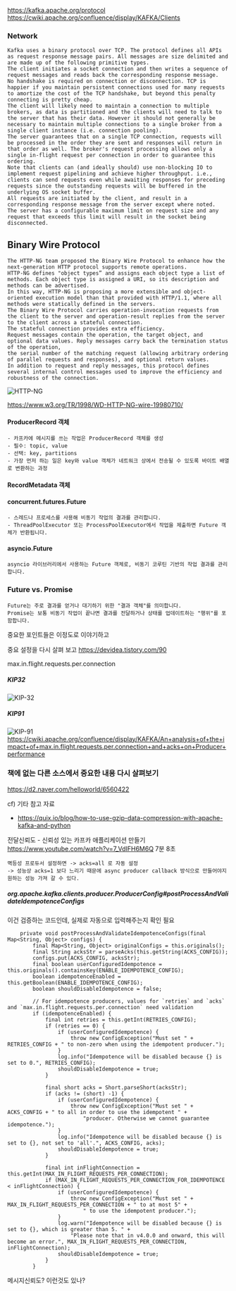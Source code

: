 

https://kafka.apache.org/protocol
https://cwiki.apache.org/confluence/display/KAFKA/Clients

### Network
```
Kafka uses a binary protocol over TCP. The protocol defines all APIs as request response message pairs. All messages are size delimited and are made up of the following primitive types.
The client initiates a socket connection and then writes a sequence of request messages and reads back the corresponding response message. 
No handshake is required on connection or disconnection. TCP is happier if you maintain persistent connections used for many requests to amortize the cost of the TCP handshake, but beyond this penalty connecting is pretty cheap.
The client will likely need to maintain a connection to multiple brokers, as data is partitioned and the clients will need to talk to the server that has their data. However it should not generally be necessary to maintain multiple connections to a single broker from a single client instance (i.e. connection pooling).
The server guarantees that on a single TCP connection, requests will be processed in the order they are sent and responses will return in that order as well. The broker's request processing allows only a single in-flight request per connection in order to guarantee this ordering.
Note that clients can (and ideally should) use non-blocking IO to implement request pipelining and achieve higher throughput. i.e., clients can send requests even while awaiting responses for preceding requests since the outstanding requests will be buffered in the underlying OS socket buffer.
All requests are initiated by the client, and result in a corresponding response message from the server except where noted.
The server has a configurable maximum limit on request size and any request that exceeds this limit will result in the socket being disconnected.
```



## Binary Wire Protocol
```
The HTTP-NG team proposed the Binary Wire Protocol to enhance how the next-generation HTTP protocol supports remote operations.
HTTP-NG defines "object types” and assigns each object type a list of methods. Each object type is assigned a URI, so its description and methods can be advertised.
In this way, HTTP-NG is proposing a more extensible and object-oriented execution model than that provided with HTTP/1.1, where all methods were statically defined in the servers.
The Binary Wire Protocol carries operation-invocation requests from the client to the server and operation-result replies from the server to the client across a stateful connection.
The stateful connection provides extra efficiency.
Request messages contain the operation, the target object, and optional data values. Reply messages carry back the termination status of the operation,
the serial number of the matching request (allowing arbitrary ordering of parallel requests and responses), and optional return values.
In addition to request and reply messages, this protocol defines several internal control messages used to improve the efficiency and robustness of the connection.
```

![HTTP-NG](../assets/HTTP-NG(Object-Oriented).png)


https://www.w3.org/TR/1998/WD-HTTP-NG-wire-19980710/

#### ProducerRecord 객체
```
- 카프카에 메시지를 쓰는 작업은 ProducerRecord 객체를 생성
- 필수: topic, value
- 선택: key, partitions
- 가장 먼저 하는 일은 key와 value 객체가 네트워크 상에서 전송될 수 있도록 바이트 배열로 변환하는 과정

```

#### RecordMetadata 객체





#### concurrent.futures.Future
```
- 스레드나 프로세스를 사용해 비동기 작업의 결과를 관리합니다.
- ThreadPoolExecutor 또는 ProcessPoolExecutor에서 작업을 제출하면 Future 객체가 반환됩니다.
```

#### asyncio.Future
```
asyncio 라이브러리에서 사용하는 Future 객체로, 비동기 코루틴 기반의 작업 결과를 관리합니다.
```

### Future vs. Promise
```
Future는 주로 결과를 얻거나 대기하기 위한 "결과 객체"를 의미합니다.
Promise는 보통 비동기 작업이 끝나면 결과를 전달하거나 상태를 업데이트하는 "행위"를 포함합니다.
```


중요한 포인트들은 이정도로 이야기하고

중요 설정을 다시 살펴 보고
https://devidea.tistory.com/90

max.in.flight.requests.per.connection

##### KIP32
![KIP-32](../../assets/KIP32.png)

##### KIP91
![KIP-91](../../assets/KIP91.png)
https://cwiki.apache.org/confluence/display/KAFKA/An+analysis+of+the+impact+of+max.in.flight.requests.per.connection+and+acks+on+Producer+performance


### 책에 없는 다른 소스에서 중요한 내용 다시 살펴보기
https://d2.naver.com/helloworld/6560422



cf) 기타 참고 자료
- https://quix.io/blog/how-to-use-gzip-data-compression-with-apache-kafka-and-python

전달신뢰도 - 신뢰성 있는 카프카 애플리케이션 만들기
https://www.youtube.com/watch?v=7_VdIFH6M6Q 
7분 8초
```
멱등성 프로듀서 설정하면 -> acks=all 로 자동 설정
-> 성능상 acks=1 보다 느리기 때문에 async producer callback 방식으로 만들어야지 
원하는 성능 가져 갈 수 있다.
```
##### org.apache.kafka.clients.producer.ProducerConfig#postProcessAndValidateIdempotenceConfigs
이건 검증하는 코드인데, 실제로 자동으로 입력해주는지 확인 필요

```
    private void postProcessAndValidateIdempotenceConfigs(final Map<String, Object> configs) {
        final Map<String, Object> originalConfigs = this.originals();
        final String acksStr = parseAcks(this.getString(ACKS_CONFIG));
        configs.put(ACKS_CONFIG, acksStr);
        final boolean userConfiguredIdempotence = this.originals().containsKey(ENABLE_IDEMPOTENCE_CONFIG);
        boolean idempotenceEnabled = this.getBoolean(ENABLE_IDEMPOTENCE_CONFIG);
        boolean shouldDisableIdempotence = false;

        // For idempotence producers, values for `retries` and `acks` and `max.in.flight.requests.per.connection` need validation
        if (idempotenceEnabled) {
            final int retries = this.getInt(RETRIES_CONFIG);
            if (retries == 0) {
                if (userConfiguredIdempotence) {
                    throw new ConfigException("Must set " + RETRIES_CONFIG + " to non-zero when using the idempotent producer.");
                }
                log.info("Idempotence will be disabled because {} is set to 0.", RETRIES_CONFIG);
                shouldDisableIdempotence = true;
            }

            final short acks = Short.parseShort(acksStr);
            if (acks != (short) -1) {
                if (userConfiguredIdempotence) {
                    throw new ConfigException("Must set " + ACKS_CONFIG + " to all in order to use the idempotent " +
                        "producer. Otherwise we cannot guarantee idempotence.");
                }
                log.info("Idempotence will be disabled because {} is set to {}, not set to 'all'.", ACKS_CONFIG, acks);
                shouldDisableIdempotence = true;
            }

            final int inFlightConnection = this.getInt(MAX_IN_FLIGHT_REQUESTS_PER_CONNECTION);
            if (MAX_IN_FLIGHT_REQUESTS_PER_CONNECTION_FOR_IDEMPOTENCE < inFlightConnection) {
                if (userConfiguredIdempotence) {
                    throw new ConfigException("Must set " + MAX_IN_FLIGHT_REQUESTS_PER_CONNECTION + " to at most 5" +
                        " to use the idempotent producer.");
                }
                log.warn("Idempotence will be disabled because {} is set to {}, which is greater than 5. " +
                    "Please note that in v4.0.0 and onward, this will become an error.", MAX_IN_FLIGHT_REQUESTS_PER_CONNECTION, inFlightConnection);
                shouldDisableIdempotence = true;
            }
        }

```


메시지신뢰도? 이런것도 있나? 
